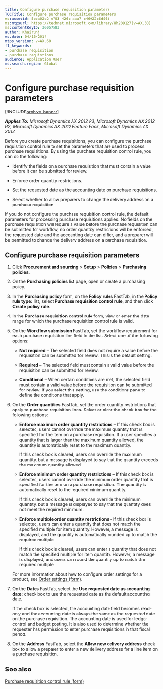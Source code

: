 ```yaml
---
title: Configure purchase requisition parameters
TOCTitle: Configure purchase requisition parameters
ms:assetid: 5eba02e2-e783-426c-aaa7-c46922c6d86b
ms:mtpsurl: https://technet.microsoft.com/library/Hh209127(v=AX.60)
ms:contentKeyID: 36057583
author: Khairunj
ms.date: 04/18/2014
mtps_version: v=AX.60
f1_keywords:
- purchase requisition
- purchase requistions
audience: Application User
ms.search.region: Global
---
```


# Configure purchase requisition parameters 


[!INCLUDE[archive-banner](includes/archive-banner.md)]


_**Applies To:** Microsoft Dynamics AX 2012 R3, Microsoft Dynamics AX 2012 R2, Microsoft Dynamics AX 2012 Feature Pack, Microsoft Dynamics AX 2012_

Before you create purchase requisitions, you can configure the purchase requisition control rule to set the parameters that are used to process purchase requisitions. By using the purchase requisition control rule, you can do the following:

  - Identify the fields on a purchase requisition that must contain a value before it can be submitted for review.

  - Enforce order quantity restrictions.

  - Set the requested date as the accounting date on purchase requisitions.

  - Select whether to allow preparers to change the delivery address on a purchase requisition.

If you do not configure the purchase requisition control rule, the default parameters for processing purchase requisitions applies. No fields on the purchase requisition will require a value before the purchase requisition can be submitted for workflow, no order quantity restrictions will be enforced, the requested date and the accounting date can differ, and a preparer will be permitted to change the delivery address on a purchase requisition.

## Configure purchase requisition parameters

1.  Click **Procurement and sourcing** \> **Setup** \> **Policies** \> **Purchasing policies**.

2.  On the **Purchasing policies** list page, open or create a purchasing policy.

3.  In the **Purchasing policy** form, on the **Policy rules** FastTab, in the **Policy rule type:** list, select **Purchase requisition control rule**, and then click **Create policy rule**.

4.  In the **Purchase requisition control rule** form, view or enter the date range for which the purchase requisition control rule is valid.

5.  On the **Workflow submission** FastTab, set the workflow requirement for each purchase requisition line field in the list. Select one of the following options:
    
      - **Not required** – The selected field does not require a value before the requisition can be submitted for review. This is the default setting.
    
      - **Required** – The selected field must contain a valid value before the requisition can be submitted for review.
    
      - **Conditional** – When certain conditions are met, the selected field must contain a valid value before the requisition can be submitted for review. If you select this setting, use the conditions pane to define the conditions that apply.

6.  On the **Order quantities** FastTab, set the order quantity restrictions that apply to purchase requisition lines. Select or clear the check box for the following options:
    
      - **Enforce maximum order quantity restrictions** – If this check box is selected, users cannot override the maximum quantity that is specified for the item on a purchase requisition. If a user specifies a quantity that is larger than the maximum quantity allowed, the quantity is automatically reset to the maximum quantity.
        
        If this check box is cleared, users can override the maximum quantity, but a message is displayed to say that the quantity exceeds the maximum quantity allowed.
    
      - **Enforce minimum order quantity restrictions** – If this check box is selected, users cannot override the minimum order quantity that is specified for the item on a purchase requisition. The quantity is automatically reset to the required minimum quantity.
        
        If this check box is cleared, users can override the minimum quantity, but a message is displayed to say that the quantity does not meet the required minimum.
    
      - **Enforce multiple order quantity restrictions** - If this check box is selected, users can enter a quantity that does not match the specified multiple for item quantity. However, a message is displayed, and the quantity is automatically rounded up to match the required multiple.
        
        If this check box is cleared, users can enter a quantity that does not match the specified multiple for item quantity. However, a message is displayed, and users can round the quantity up to match the required multiple.
    
    For more information about how to configure order settings for a product, see [Order settings (form)](https://technet.microsoft.com/library/hh209541\(v=ax.60\)).

7.  On the **Dates** FastTab, select the **Use requested date as accounting date:** check box to use the requested date as the default accounting date.
    
    If the check box is selected, the accounting date field becomes read-only and the accounting date is always the same as the requested date on the purchase requisition. The accounting date is used for ledger control and budget posting. It is also used to determine whether the requester has permission to enter purchase requisitions in that fiscal period.

8.  On the **Address** FastTab, select the **Allow new delivery address** check box to allow a preparer to enter a new delivery address for a line item on a purchase requisition.

## See also

[Purchase requisition control rule (form)](https://technet.microsoft.com/library/hh208589\(v=ax.60\))

  


